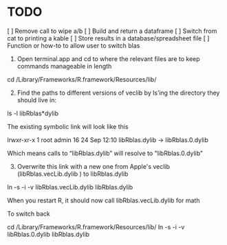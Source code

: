# TODO 
[ ] Remove call to wipe a/b
[ ] Build and return a dataframe
[ ] Switch from cat to printing a kable
[ ] Store results in a database/spreadsheet file
[ ] Function or how-to to allow user to switch blas

1. Open terminal.app and cd to where the relevant files are to keep commands manageable in length

cd /Library/Frameworks/R.framework/Resources/lib/

2. Find the paths to different versions of veclib by  ls’ing the directory they should live in:

ls -l libRblas*dylib

The existing symbolic link will look like this

lrwxr-xr-x  1 root  admin      16 24 Sep 12:10 libRblas.dylib -> libRblas.0.dylib


Which means calls to “libRblas.dylib” will resolve to "libRblas.0.dylib"

3. Overwrite this link with a new one from Apple's veclib (libRblas.vecLib.dylib ) to libRblas.dylib

ln -s -i -v libRblas.vecLib.dylib libRblas.dylib


When you restart R, it should now call libRblas.vecLib.dylib for math

To switch back

cd /Library/Frameworks/R.framework/Resources/lib/
ln -s -i -v libRblas.0.dylib libRblas.dylib

